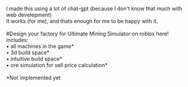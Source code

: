 I made this using a lot of chat-gpt (because I don't know that much with web develepment)\
It works (for me), and thats enough for me to be happy with it.\
\
#Design your factory for Ultimate Mining Simulator on roblox here!\
includes:\
• all machines in the game*\
• 3d build space*\
• intuitive build space*\
• ore simulation for sell price calculation*\
\
*Not implemented yet
